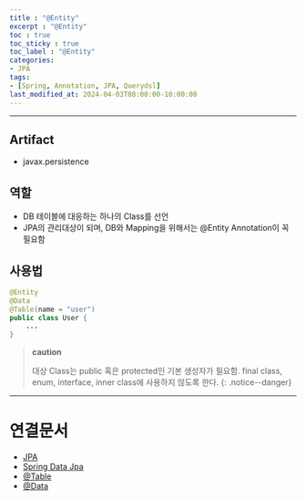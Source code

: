 ```yaml
---
title : "@Entity"
excerpt : "@Entity"
toc : true
toc_sticky : true
toc_label : "@Entity"
categories:
- JPA
tags:
- [Spring, Annotation, JPA, Querydsl]
last_modified_at: 2024-04-03T08:00:00-10:00:00
---
```

  
---
  
## Artifact
- javax.persistence
  
## 역할
- DB 테이블에 대응하는 하나의 Class를 선언
- JPA의 관리대상이 되며, DB와 Mapping을 위해서는 @Entity Annotation이 꼭 필요함
  
## 사용법
  
```java
@Entity  
@Data  
@Table(name = "user")  
public class User {  
	...
}
```

> **caution**
>
> 대상 Class는 public 혹은 protected인 기본 생성자가 필요함.  final class, enum, interface, inner class에 사용하지 않도록 한다. 
{: .notice--danger}  

---
  
# 연결문서
- [JPA](../../jpa/jpa-JPA)
- [Spring Data Jpa](../../jpa/jpa-Spring-Data-Jpa)
- [@Table](../../annotation/annotation-@Table)
- [@Data](../../annotation/annotation-@Data)